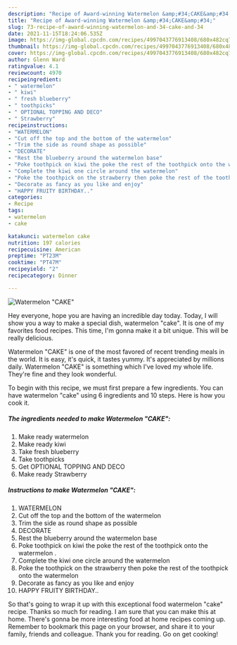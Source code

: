 ```yaml
---
description: "Recipe of Award-winning Watermelon &amp;#34;CAKE&amp;#34;"
title: "Recipe of Award-winning Watermelon &amp;#34;CAKE&amp;#34;"
slug: 73-recipe-of-award-winning-watermelon-and-34-cake-and-34
date: 2021-11-15T18:24:06.535Z
image: https://img-global.cpcdn.com/recipes/4997043776913408/680x482cq70/watermelon-cake-recipe-main-photo.jpg
thumbnail: https://img-global.cpcdn.com/recipes/4997043776913408/680x482cq70/watermelon-cake-recipe-main-photo.jpg
cover: https://img-global.cpcdn.com/recipes/4997043776913408/680x482cq70/watermelon-cake-recipe-main-photo.jpg
author: Glenn Ward
ratingvalue: 4.1
reviewcount: 4970
recipeingredient:
- " watermelon"
- " kiwi"
- " fresh blueberry"
- " toothpicks"
- " OPTIONAL TOPPING AND DECO"
- " Strawberry"
recipeinstructions:
- "WATERMELON"
- "Cut off the top and the bottom of the watermelon"
- "Trim the side as round shape as possible"
- "DECORATE"
- "Rest the blueberry around the watermelon base"
- "Poke toothpick on kiwi the poke the rest of the toothpick onto the watermelon ."
- "Complete the kiwi one circle around the watermelon"
- "Poke the toothpick on the strawberry then poke the rest of the toothpick onto the watermelon"
- "Decorate as fancy as you like and enjoy"
- "HAPPY FRUITY BIRTHDAY.."
categories:
- Recipe
tags:
- watermelon
- cake

katakunci: watermelon cake 
nutrition: 197 calories
recipecuisine: American
preptime: "PT23M"
cooktime: "PT47M"
recipeyield: "2"
recipecategory: Dinner

---
```



![Watermelon &#34;CAKE&#34;](https://img-global.cpcdn.com/recipes/4997043776913408/680x482cq70/watermelon-cake-recipe-main-photo.jpg)

Hey everyone, hope you are having an incredible day today. Today, I will show you a way to make a special dish, watermelon &#34;cake&#34;. It is one of my favorites food recipes. This time, I'm gonna make it a bit unique. This will be really delicious.



Watermelon &#34;CAKE&#34; is one of the most favored of recent trending meals in the world. It is easy, it's quick, it tastes yummy. It's appreciated by millions daily. Watermelon &#34;CAKE&#34; is something which I've loved my whole life. They're fine and they look wonderful.


To begin with this recipe, we must first prepare a few ingredients. You can have watermelon &#34;cake&#34; using 6 ingredients and 10 steps. Here is how you cook it.

<!--inarticleads1-->

##### The ingredients needed to make Watermelon &#34;CAKE&#34;:

1. Make ready  watermelon
1. Make ready  kiwi
1. Take  fresh blueberry
1. Take  toothpicks
1. Get  OPTIONAL TOPPING AND DECO
1. Make ready  Strawberry




<!--inarticleads2-->

##### Instructions to make Watermelon &#34;CAKE&#34;:

1. WATERMELON
1. Cut off the top and the bottom of the watermelon
1. Trim the side as round shape as possible
1. DECORATE
1. Rest the blueberry around the watermelon base
1. Poke toothpick on kiwi the poke the rest of the toothpick onto the watermelon .
1. Complete the kiwi one circle around the watermelon
1. Poke the toothpick on the strawberry then poke the rest of the toothpick onto the watermelon
1. Decorate as fancy as you like and enjoy
1. HAPPY FRUITY BIRTHDAY..




So that's going to wrap it up with this exceptional food watermelon &#34;cake&#34; recipe. Thanks so much for reading. I am sure that you can make this at home. There's gonna be more interesting food at home recipes coming up. Remember to bookmark this page on your browser, and share it to your family, friends and colleague. Thank you for reading. Go on get cooking!
